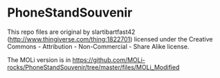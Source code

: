 # PhoneStandSouvenir
This repo files are original by slartibartfast42 (http://www.thingiverse.com/thing:1822701) licensed under the Creative Commons - Attribution - Non-Commercial - Share Alike license.

The MOLi version is in https://github.com/MOLi-rocks/PhoneStandSouvenir/tree/master/files/MOLi_Modified
